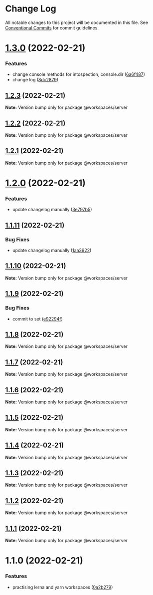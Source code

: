 # Change Log

All notable changes to this project will be documented in this file.
See [Conventional Commits](https://conventionalcommits.org) for commit guidelines.

# [1.3.0](https://github.com/RV8V/apps-js/compare/v1.2.3...v1.3.0) (2022-02-21)


### Features

* change console methods for intospection, console.dir ([6a6f487](https://github.com/RV8V/apps-js/commit/6a6f487b1de44c28f07eb0dfdc31beeeb9b72cc0))
* change log ([8dc2879](https://github.com/RV8V/apps-js/commit/8dc28794f9727d3ef378c495ae80e0bd718c0758))


## [1.2.3](https://github.com/RV8V/apps-js/compare/v1.2.2...v1.2.3) (2022-02-21)

**Note:** Version bump only for package @workspaces/server

## [1.2.2](https://github.com/RV8V/apps-js/compare/v1.2.1...v1.2.2) (2022-02-21)

**Note:** Version bump only for package @workspaces/server

## [1.2.1](https://github.com/RV8V/apps-js/compare/v1.2.0...v1.2.1) (2022-02-21)

**Note:** Version bump only for package @workspaces/server

# [1.2.0](https://github.com/RV8V/apps-js/compare/v1.1.11...v1.2.0) (2022-02-21)

### Features

* update changelog manually ([3e797b5](https://github.com/RV8V/apps-js/commit/3e797b59f24471ffe854660c027a516fa11f5ac9))


## [1.1.11](https://github.com/RV8V/apps-js/compare/v1.1.10...v1.1.11) (2022-02-21)


### Bug Fixes

* update changelog manually ([1aa3922](https://github.com/RV8V/apps-js/commit/1aa3922cabcd8fe0f2fb76931021a58faa1ae411))



## [1.1.10](https://github.com/RV8V/apps-js/compare/v1.1.9...v1.1.10) (2022-02-21)

**Note:** Version bump only for package @workspaces/server


## [1.1.9](https://github.com/RV8V/apps-js/compare/v1.1.8...v1.1.9) (2022-02-21)


### Bug Fixes

* commit to set ([e92294f](https://github.com/RV8V/apps-js/commit/e92294fcbc4e87e0a742faacfaac01407b7e1059))


## [1.1.8](https://github.com/RV8V/apps-js/compare/v1.1.7...v1.1.8) (2022-02-21)

**Note:** Version bump only for package @workspaces/server


## [1.1.7](https://github.com/RV8V/apps-js/compare/v1.1.6...v1.1.7) (2022-02-21)

**Note:** Version bump only for package @workspaces/server



## [1.1.6](https://github.com/RV8V/apps-js/compare/v1.1.5...v1.1.6) (2022-02-21)

**Note:** Version bump only for package @workspaces/server





## [1.1.5](https://github.com/RV8V/apps-js/compare/v1.1.4...v1.1.5) (2022-02-21)

**Note:** Version bump only for package @workspaces/server





## [1.1.4](https://github.com/RV8V/apps-js/compare/v1.1.3...v1.1.4) (2022-02-21)

**Note:** Version bump only for package @workspaces/server





## [1.1.3](https://github.com/RV8V/apps-js/compare/v1.1.2...v1.1.3) (2022-02-21)

**Note:** Version bump only for package @workspaces/server





## [1.1.2](https://github.com/RV8V/apps-js/compare/v1.1.1...v1.1.2) (2022-02-21)

**Note:** Version bump only for package @workspaces/server





## [1.1.1](https://github.com/RV8V/apps-js/compare/v1.1.0...v1.1.1) (2022-02-21)

**Note:** Version bump only for package @workspaces/server





# 1.1.0 (2022-02-21)


### Features

* practising lerna and yarn workspaces ([0a2b279](https://github.com/RV8V/apps-js/commit/0a2b279e5423985c66ec6652af92716883498a92))
